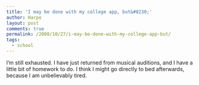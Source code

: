 ```yaml
---
title: 'I may be done with my college app, but&#8230;'
author: Harpo
layout: post
comments: true
permalink: /2008/10/27/i-may-be-done-with-my-college-app-but/
tags:
  - school
---
```

I&#8217;m still exhausted. I have just returned from musical auditions, and I have a little bit of homework to do. I think I might go directly to bed afterwards, because I am unbelievably tired.